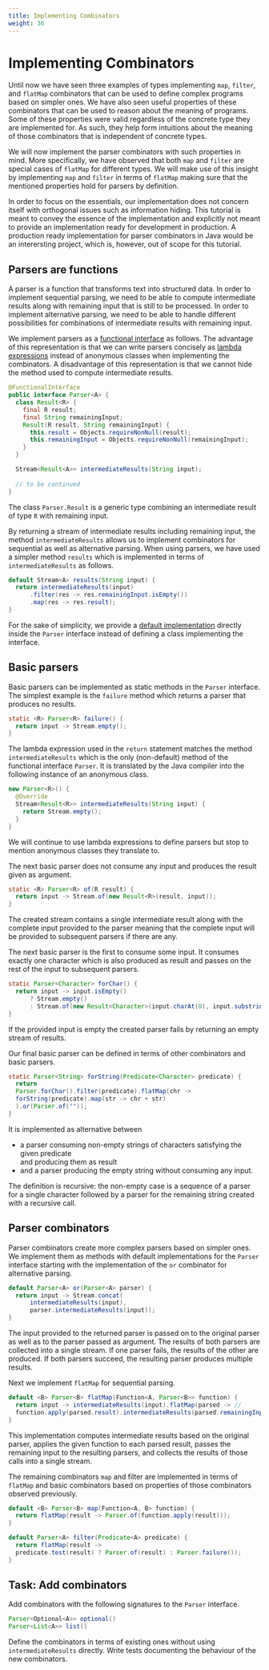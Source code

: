 ```yaml
---
title: Implementing Combinators
weight: 36
---
```


# Implementing Combinators

Until now we have seen three examples of types implementing
`map`, `filter`, and `flatMap` combinators
that can be used to define complex programs based on simpler ones.
We have also seen useful properties of these combinators
that can be used to reason about the meaning of programs.
Some of these properties were valid regardless of the concrete type they are implemented for.
As such, they help form intuitions about the meaning of those combinators
that is independent of concrete types.

We will now implement the parser combinators with such properties in mind.
More specifically, we have observed that both `map` and `filter` are special cases of `flatMap`
for different types.
We will make use of this insight by implementing `map` and `filter` in terms of `flatMap`
making sure that the mentioned properties hold for parsers by definition.

In order to focus on the essentials,
our implementation does not concern itself with orthogonal issues
such as information hiding.
This tutorial is meant to convey the essence of the implementation
and explicitly not meant to provide an implementation ready for development in production.
A production ready implementation for parser combinators in Java
would be an interersting project, which is, however, out of scope for this tutorial.

## Parsers are functions

A parser is a function that transforms text into structured data.
In order to implement sequential parsing,
we need to be able to compute intermediate results
along with remaining input that is still to be processed.
In order to implement alternative parsing,
we need to be able to handle different possibilities
for combinations of intermediate results with remaining input.

We implement parsers as a 
[functional interface](https://docs.oracle.com/javase/specs/jls/se14/html/jls-9.html#jls-9.8)
as follows.
The advantage of this representation is that we can write parsers concisely as
[lambda expressions](https://docs.oracle.com/javase/tutorial/java/javaOO/lambdaexpressions.html)
instead of anonymous classes when implementing the combinators.
A disadvantage of this representation is that we cannot hide 
the method used to compute intermediate results.

```java
@FunctionalInterface
public interface Parser<A> {
  class Result<R> {
    final R result;
    final String remainingInput;
    Result(R result, String remainingInput) {
      this.result = Objects.requireNonNull(result);
      this.remainingInput = Objects.requireNonNull(remainingInput);
    }
  }

  Stream<Result<A>> intermediateResults(String input);
  
  // to be continued
}
```

The class `Parser.Result` is a generic type
combining an intermediate result of type `R` with remaining input.

By returning a stream of intermediate results including remaining input,
the method `intermediateResults` allows us to implement combinators
for sequential as well as alternative parsing.
When using parsers, we have used a simpler method `results`
which is implemented in terms of `intermediateResults` as follows.

```java
default Stream<A> results(String input) {
  return intermediateResults(input)
      .filter(res -> res.remainingInput.isEmpty())
      .map(res -> res.result);
}
```

For the sake of simplicity, we provide a
[default implementation](https://docs.oracle.com/javase/tutorial/java/IandI/defaultmethods.html)
directly inside the `Parser` interface
instead of defining a class implementing the interface.

## Basic parsers

Basic parsers can be implemented as static methods in the `Parser` interface.
The simplest example is the `failure` method
which returns a parser that produces no results.

```java
static <R> Parser<R> failure() {
  return input -> Stream.empty();
}
```

The lambda expression used in the `return` statement
matches the method `intermediateResults`
which is the only (non-default) method of the functional interface `Parser`.
It is translated by the Java compiler into the following instance of an anonymous class.

```java
new Parser<R>() {
  @Override
  Stream<Result<R>> intermediateResults(String input) {
    return Stream.empty();
  }
}
```

We will continue to use lambda expressions to define parsers
but stop to mention anonymous classes they translate to.

The next basic parser does not consume any input
and produces the result given as argument.

```java
static <R> Parser<R> of(R result) {
  return input -> Stream.of(new Result<R>(result, input));
}
```

The created stream contains a single intermediate result
along with the complete input provided to the parser
meaning that the complete input will be provided to subsequent parsers
if there are any.

The next basic parser is the first to consume some input.
It consumes exactly one character
which is also produced as result
and passes on the rest of the input to subsequent parsers.

```java
static Parser<Character> forChar() {
  return input -> input.isEmpty()
      ? Stream.empty()
      : Stream.of(new Result<Character>(input.charAt(0), input.substring(1)));
}
```

If the provided input is empty the created parser fails 
by returning an empty stream of results.

Our final basic parser can be defined in terms of other combinators and basic parsers.

```java
static Parser<String> forString(Predicate<Character> predicate) {
  return
  Parser.forChar().filter(predicate).flatMap(chr ->
  forString(predicate).map(str -> chr + str)
  ).or(Parser.of(""));
}
```

It is implemented as alternative between

  * a parser consuming non-empty strings of characters satisfying the given predicate\
    and producing them as result
  * and a parser producing the empty string without consuming any input.

The definition is recursive:
the non-empty case is a sequence of a parser for a single character
followed by a parser for the remaining string created with a recursive call.

## Parser combinators

Parser combinators create more complex parsers based on simpler ones.
We implement them as methods with default implementations for the `Parser` interface
starting with the implementation of the `or` combinator for alternative parsing.

```java
default Parser<A> or(Parser<A> parser) {
  return input -> Stream.concat(
      intermediateResults(input),
      parser.intermediateResults(input));
}
```

The input provided to the returned parser
is passed on to the original parser as well as to the parser passed as argument.
The results of both parsers are collected into a single stream.
If one parser fails, the results of the other are produced.
If both parsers succeed, the resulting parser produces multiple results.

Next we implement `flatMap` for sequential parsing.

```java
default <B> Parser<B> flatMap(Function<A, Parser<B>> function) {
  return input -> intermediateResults(input).flatMap(parsed -> //
  function.apply(parsed.result).intermediateResults(parsed.remainingInput));
}
```

This implementation computes intermediate results based on the original parser,
applies the given function to each parsed result,
passes the remaining input to the resulting parsers,
and collects the results of those calls into a single stream.

The remaining combinators `map` and filter are implemented
in terms of `flatMap` and basic combinators
based on properties of those combinators observed previously.

```java
default <B> Parser<B> map(Function<A, B> function) {
  return flatMap(result -> Parser.of(function.apply(result)));
}

default Parser<A> filter(Predicate<A> predicate) {
  return flatMap(result ->
  predicate.test(result) ? Parser.of(result) : Parser.failure());
}
```

## Task: Add combinators

Add combinators with the following signatures to the `Parser` interface.

```java
Parser<Optional<A>> optional()
Parser<List<A>> list()
```

Define the combinators in terms of existing ones
without using `intermediateResults` directly.
Write tests documenting the behaviour of the new combinators.
